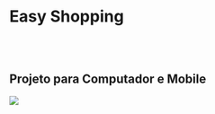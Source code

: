 <h1>Easy Shopping</h1>
<br>
<br>
<h2>Projeto para Computador e Mobile</h2>
<img src="https://github.com/patricialuana/easy-shopping/blob/master/assets/pcnova.jpg?raw=true"/>
